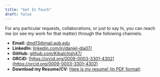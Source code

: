```yaml
---
title: "Get In Touch"
draft: false
---
```


For any particular requests, collaborations, or just to say hi, you can reach me (or see my work for that matter) through the following channels:

* **Email:** [dmd13@mail.aub.edu](mailto:dmd13@mail.aub.edu)
* **LinkedIn:** [linkedin.com/in/daniel-dia07/](https://www.linkedin.com/in/daniel-dia07/)
* **GitHub:** [github.com/Kibalchish47/](https://github.com/Kibalchish47/)
* **ORCiD:** [https://orcid.org/0009-0003-3301-4302](https://orcid.org/0009-0003-3301-4302)
* **Download my Resume/CV**: [Here is my resume! (in PDF format)](https://drive.google.com/drive/folders/1IXYGA7nZHopz9cgwhyQ_pbf08a2veHGu?usp=sharing)
